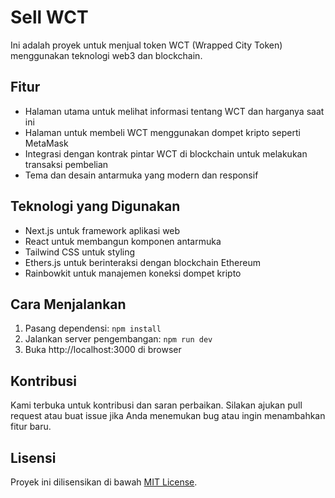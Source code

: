 # Sell WCT

Ini adalah proyek untuk menjual token WCT (Wrapped City Token) menggunakan teknologi web3 dan blockchain.

## Fitur

- Halaman utama untuk melihat informasi tentang WCT dan harganya saat ini
- Halaman untuk membeli WCT menggunakan dompet kripto seperti MetaMask
- Integrasi dengan kontrak pintar WCT di blockchain untuk melakukan transaksi pembelian
- Tema dan desain antarmuka yang modern dan responsif

## Teknologi yang Digunakan

- Next.js untuk framework aplikasi web
- React untuk membangun komponen antarmuka
- Tailwind CSS untuk styling
- Ethers.js untuk berinteraksi dengan blockchain Ethereum
- Rainbowkit untuk manajemen koneksi dompet kripto

## Cara Menjalankan

1. Pasang dependensi: `npm install`
2. Jalankan server pengembangan: `npm run dev`
3. Buka http://localhost:3000 di browser

## Kontribusi

Kami terbuka untuk kontribusi dan saran perbaikan. Silakan ajukan pull request atau buat issue jika Anda menemukan bug atau ingin menambahkan fitur baru.

## Lisensi

Proyek ini dilisensikan di bawah [MIT License](LICENSE).
